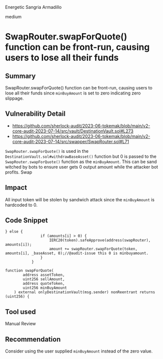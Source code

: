 Energetic Sangria Armadillo

medium

# SwapRouter.swapForQuote() function can be front-run, causing users to lose all their funds
## Summary
SwapRouter.swapForQuote() function can be front-run, causing users to lose all their funds since `minBuyAmount` is set to zero indicating zero slippage.

## Vulnerability Detail
- https://github.com/sherlock-audit/2023-06-tokemak/blob/main/v2-core-audit-2023-07-14/src/vault/DestinationVault.sol#L273
- https://github.com/sherlock-audit/2023-06-tokemak/blob/main/v2-core-audit-2023-07-14/src/swapper/SwapRouter.sol#L71

`SwapRouter.swapForQuote()`  is used in the `DestinationVault.sol#withdrawBaseAsset()` function but 0 is passed to the `SwapRouter.swapForQuote()` function as the `minBuyAmount`. This can be sand witched by bots to ensure user gets 0 output amount while the attacker bot profits.
Swap
## Impact
All input token will be stolen by sandwich attack since the `minBuyAmount` is hardcoded to 0.

## Code Snippet
```solidity
} else {
                if (amounts[i] > 0) {
                    IERC20(token).safeApprove(address(swapRouter), amounts[i]);
                    amount += swapRouter.swapForQuote(token, amounts[i], _baseAsset, 0);//@audit-issue this 0 is minbuyamount.
                }
            }
```
```solidity
function swapForQuote(
        address assetToken,
        uint256 sellAmount,
        address quoteToken,
        uint256 minBuyAmount
    ) external onlyDestinationVault(msg.sender) nonReentrant returns (uint256) {
```
## Tool used
Manual Review

## Recommendation
Consider using the user supplied `minBuyAmount` instead of the zero value.